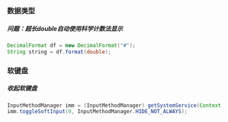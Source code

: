 ### 数据类型

##### 问题：超长double自动使用科学计数法显示

```java
DecimalFormat df = new DecimalFormat("#");
String string = df.format(double);
```



### 软键盘

##### 收起软键盘

```java
InputMethodManager imm = (InputMethodManager) getSystemService(Context.INPUT_METHOD_SERVICE);  
imm.toggleSoftInput(0, InputMethodManager.HIDE_NOT_ALWAYS);  
```





